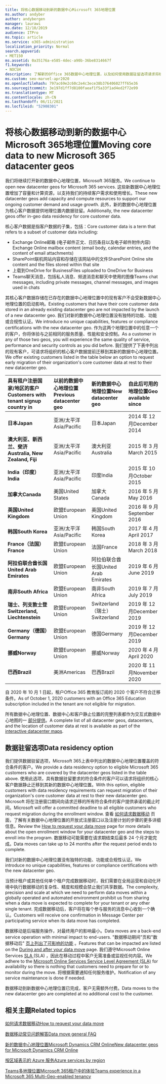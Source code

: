 ```yaml
---
title: 将核心数据移动到新的数据中心Microsoft 365地理位置
ms.author: andyber
author: andybergen
manager: laurawi
ms.date: 12/10/2019
audience: ITPro
ms.topic: article
ms.service: o365-administration
localization_priority: Normal
search.appverid:
- MET150
ms.assetid: 0a35176a-e585-4dec-a90b-36be8314667f
f1.keywords:
- NOCSH
description: 了解新的Office 365数据中心地理位置，以及如何使用数据驻留选项请求将核心数据移动到新地理位置。
ms.custom: seo-marvel-apr2020
ms.openlocfilehash: 797ac69e2c60c2e4c3ece38b376406027ff65e36
ms.sourcegitcommit: 3e197d1ff7d8100faeaf1f5a33f1ad4ed2f72e99
ms.translationtype: MT
ms.contentlocale: zh-CN
ms.lasthandoff: 06/11/2021
ms.locfileid: "52908301"
---
```

# <a name="moving-core-data-to-new-microsoft-365-datacenter-geos"></a><span data-ttu-id="7a33f-103">将核心数据移动到新的数据中心Microsoft 365地理位置</span><span class="sxs-lookup"><span data-stu-id="7a33f-103">Moving core data to new Microsoft 365 datacenter geos</span></span>

<span data-ttu-id="7a33f-104">我们将继续打开新的数据中心地理位置，Microsoft 365服务。</span><span class="sxs-lookup"><span data-stu-id="7a33f-104">We continue to open new datacenter geos for Microsoft 365 services.</span></span> <span data-ttu-id="7a33f-105">这些新数据中心地理位置增加了容量和计算资源，以支持我们的持续客户需求和使用增长。</span><span class="sxs-lookup"><span data-stu-id="7a33f-105">These new datacenter geos add capacity and compute resources to support our ongoing customer demand and usage growth.</span></span> <span data-ttu-id="7a33f-106">此外，新的数据中心地理位置为核心客户数据提供地理位置内数据驻留。</span><span class="sxs-lookup"><span data-stu-id="7a33f-106">Additionally, the new datacenter geos offer in-geo data residency for core customer data.</span></span> 

<span data-ttu-id="7a33f-107">核心客户数据是指客户数据的子集，包括：</span><span class="sxs-lookup"><span data-stu-id="7a33f-107">Core customer data is a term that refers to a subset of customer data including:</span></span> 
- <span data-ttu-id="7a33f-108">Exchange Online邮箱 (电子邮件正文、日历条目以及电子邮件附件内容) </span><span class="sxs-lookup"><span data-stu-id="7a33f-108">Exchange Online mailbox content (email body, calendar entries, and the content of email attachments)</span></span>
- <span data-ttu-id="7a33f-109">SharePoint联机网站内容和存储在该网站中的文件</span><span class="sxs-lookup"><span data-stu-id="7a33f-109">SharePoint Online site content and the files stored within that site</span></span>
- <span data-ttu-id="7a33f-110">上载到OneDrive for Business</span><span class="sxs-lookup"><span data-stu-id="7a33f-110">Files uploaded to OneDrive for Business</span></span>
- <span data-ttu-id="7a33f-111">Teams聊天消息，包括私人消息、频道消息和聊天中使用的图像</span><span class="sxs-lookup"><span data-stu-id="7a33f-111">Teams chat messages, including private messages, channel messages, and images used in chats</span></span>
  
<span data-ttu-id="7a33f-112">其核心客户数据存储在已存在的数据中心地理位置中的现有客户不会受新数据中心地理位置的启动影响。</span><span class="sxs-lookup"><span data-stu-id="7a33f-112">Existing customers that have their core customer data stored in an already existing datacenter geo are not impacted by the launch of a new datacenter geo.</span></span> <span data-ttu-id="7a33f-113">我们对新的数据中心地理位置没有独特的功能、功能或合规性认证。</span><span class="sxs-lookup"><span data-stu-id="7a33f-113">We introduce no unique capabilities, features or compliance certifications with the new datacenter geo.</span></span> <span data-ttu-id="7a33f-114">作为这两个地理位置中的任意一个的客户，你将体验与之前相同的服务质量、性能和安全控制。</span><span class="sxs-lookup"><span data-stu-id="7a33f-114">As a customer in any of those two geos, you will experience the same quality of service, performance and security controls as you did before.</span></span> <span data-ttu-id="7a33f-115">我们提供了下表中列出的现有客户，可请求将组织的核心客户数据提前迁移到其新的数据中心地理位置。</span><span class="sxs-lookup"><span data-stu-id="7a33f-115">We offer existing customers listed in the table below an option to request early migration of their organization's core customer data at rest to their new datacenter geo.</span></span>
  
|<span data-ttu-id="7a33f-116">**具有租户注册国家/地区的客户**</span><span class="sxs-lookup"><span data-stu-id="7a33f-116">**Customers with tenant signup country in**</span></span>|<span data-ttu-id="7a33f-117">**以前的数据中心地理位置**</span><span class="sxs-lookup"><span data-stu-id="7a33f-117">**Previous datacenter geo**</span></span>|<span data-ttu-id="7a33f-118">**新的数据中心地理位置**</span><span class="sxs-lookup"><span data-stu-id="7a33f-118">**New datacenter geo**</span></span>|<span data-ttu-id="7a33f-119">**自此后可用的地理位置**</span><span class="sxs-lookup"><span data-stu-id="7a33f-119">**Geo available since**</span></span>|
|:-----|:-----|:-----|:-----|
|<span data-ttu-id="7a33f-120">**日本**</span><span class="sxs-lookup"><span data-stu-id="7a33f-120">**Japan**</span></span>| <span data-ttu-id="7a33f-121">亚洲/太平洋</span><span class="sxs-lookup"><span data-stu-id="7a33f-121">Asia/Pacific</span></span> | <span data-ttu-id="7a33f-122">日本</span><span class="sxs-lookup"><span data-stu-id="7a33f-122">Japan</span></span> | <span data-ttu-id="7a33f-123">2014 年 12 月</span><span class="sxs-lookup"><span data-stu-id="7a33f-123">December 2014</span></span> |
|<span data-ttu-id="7a33f-124">**澳大利亚、新西兰、斐济**</span><span class="sxs-lookup"><span data-stu-id="7a33f-124">**Australia, New Zealand, Fiji**</span></span>| <span data-ttu-id="7a33f-125">亚洲/太平洋</span><span class="sxs-lookup"><span data-stu-id="7a33f-125">Asia/Pacific</span></span> | <span data-ttu-id="7a33f-126">澳大利亚</span><span class="sxs-lookup"><span data-stu-id="7a33f-126">Australia</span></span> | <span data-ttu-id="7a33f-127">2015 年 3 月</span><span class="sxs-lookup"><span data-stu-id="7a33f-127">March 2015</span></span> |
|<span data-ttu-id="7a33f-128">**India（印度）**</span><span class="sxs-lookup"><span data-stu-id="7a33f-128">**India**</span></span>| <span data-ttu-id="7a33f-129">亚洲/太平洋</span><span class="sxs-lookup"><span data-stu-id="7a33f-129">Asia/Pacific</span></span> | <span data-ttu-id="7a33f-130">印度</span><span class="sxs-lookup"><span data-stu-id="7a33f-130">India</span></span> | <span data-ttu-id="7a33f-131">2015 年 10 月</span><span class="sxs-lookup"><span data-stu-id="7a33f-131">October 2015</span></span> |
|<span data-ttu-id="7a33f-132">**加拿大**</span><span class="sxs-lookup"><span data-stu-id="7a33f-132">**Canada**</span></span>| <span data-ttu-id="7a33f-133">美国</span><span class="sxs-lookup"><span data-stu-id="7a33f-133">United States</span></span> | <span data-ttu-id="7a33f-134">加拿大</span><span class="sxs-lookup"><span data-stu-id="7a33f-134">Canada</span></span> | <span data-ttu-id="7a33f-135">2016 年 5 月</span><span class="sxs-lookup"><span data-stu-id="7a33f-135">May 2016</span></span> |
|<span data-ttu-id="7a33f-136">**英国**</span><span class="sxs-lookup"><span data-stu-id="7a33f-136">**United Kingdom**</span></span>| <span data-ttu-id="7a33f-137">欧盟</span><span class="sxs-lookup"><span data-stu-id="7a33f-137">European Union</span></span> | <span data-ttu-id="7a33f-138">英国</span><span class="sxs-lookup"><span data-stu-id="7a33f-138">United Kingdom</span></span> | <span data-ttu-id="7a33f-139">2016 年 9 月</span><span class="sxs-lookup"><span data-stu-id="7a33f-139">September 2016</span></span> |
|<span data-ttu-id="7a33f-140">**韩国**</span><span class="sxs-lookup"><span data-stu-id="7a33f-140">**South Korea**</span></span>| <span data-ttu-id="7a33f-141">亚洲/太平洋</span><span class="sxs-lookup"><span data-stu-id="7a33f-141">Asia/Pacific</span></span> | <span data-ttu-id="7a33f-142">韩国</span><span class="sxs-lookup"><span data-stu-id="7a33f-142">South Korea</span></span> | <span data-ttu-id="7a33f-143">2017 年 4 月</span><span class="sxs-lookup"><span data-stu-id="7a33f-143">April 2017</span></span> |
|<span data-ttu-id="7a33f-144">**France（法国）**</span><span class="sxs-lookup"><span data-stu-id="7a33f-144">**France**</span></span>| <span data-ttu-id="7a33f-145">欧盟</span><span class="sxs-lookup"><span data-stu-id="7a33f-145">European Union</span></span> | <span data-ttu-id="7a33f-146">法国</span><span class="sxs-lookup"><span data-stu-id="7a33f-146">France</span></span> | <span data-ttu-id="7a33f-147">2018 年 3 月</span><span class="sxs-lookup"><span data-stu-id="7a33f-147">March 2018</span></span> |
|<span data-ttu-id="7a33f-148">**阿拉伯联合酋长国**</span><span class="sxs-lookup"><span data-stu-id="7a33f-148">**United Arab Emirates**</span></span>| <span data-ttu-id="7a33f-149">欧盟</span><span class="sxs-lookup"><span data-stu-id="7a33f-149">European Union</span></span> | <span data-ttu-id="7a33f-150">阿拉伯联合酋长国</span><span class="sxs-lookup"><span data-stu-id="7a33f-150">United Arab Emirates</span></span> | <span data-ttu-id="7a33f-151">2019 年 6 月</span><span class="sxs-lookup"><span data-stu-id="7a33f-151">June 2019</span></span> |
|<span data-ttu-id="7a33f-152">**南非**</span><span class="sxs-lookup"><span data-stu-id="7a33f-152">**South Africa**</span></span>| <span data-ttu-id="7a33f-153">欧盟</span><span class="sxs-lookup"><span data-stu-id="7a33f-153">European Union</span></span> | <span data-ttu-id="7a33f-154">南非</span><span class="sxs-lookup"><span data-stu-id="7a33f-154">South Africa</span></span> | <span data-ttu-id="7a33f-155">2019 年 7 月</span><span class="sxs-lookup"><span data-stu-id="7a33f-155">July 2019</span></span> |
|<span data-ttu-id="7a33f-156">**瑞士、列支敦士登**</span><span class="sxs-lookup"><span data-stu-id="7a33f-156">**Switzerland, Liechtenstein**</span></span>| <span data-ttu-id="7a33f-157">欧盟</span><span class="sxs-lookup"><span data-stu-id="7a33f-157">European Union</span></span> | <span data-ttu-id="7a33f-158">Switzerland（瑞士）</span><span class="sxs-lookup"><span data-stu-id="7a33f-158">Switzerland</span></span> | <span data-ttu-id="7a33f-159">2019 年 12 月</span><span class="sxs-lookup"><span data-stu-id="7a33f-159">December 2019</span></span> |
|<span data-ttu-id="7a33f-160">**Germany（德国）**</span><span class="sxs-lookup"><span data-stu-id="7a33f-160">**Germany**</span></span>| <span data-ttu-id="7a33f-161">欧盟</span><span class="sxs-lookup"><span data-stu-id="7a33f-161">European Union</span></span> | <span data-ttu-id="7a33f-162">德国</span><span class="sxs-lookup"><span data-stu-id="7a33f-162">Germany</span></span> | <span data-ttu-id="7a33f-163">2019 年 12 月</span><span class="sxs-lookup"><span data-stu-id="7a33f-163">December 2019</span></span> |
|<span data-ttu-id="7a33f-164">**挪威**</span><span class="sxs-lookup"><span data-stu-id="7a33f-164">**Norway**</span></span>| <span data-ttu-id="7a33f-165">欧盟</span><span class="sxs-lookup"><span data-stu-id="7a33f-165">European Union</span></span> | <span data-ttu-id="7a33f-166">挪威</span><span class="sxs-lookup"><span data-stu-id="7a33f-166">Norway</span></span> | <span data-ttu-id="7a33f-167">2020 年 4 月</span><span class="sxs-lookup"><span data-stu-id="7a33f-167">April 2020</span></span> |
|<span data-ttu-id="7a33f-168">**巴西**</span><span class="sxs-lookup"><span data-stu-id="7a33f-168">**Brazil**</span></span>| <span data-ttu-id="7a33f-169">美洲</span><span class="sxs-lookup"><span data-stu-id="7a33f-169">Americas</span></span> | <span data-ttu-id="7a33f-170">巴西</span><span class="sxs-lookup"><span data-stu-id="7a33f-170">Brazil</span></span> | <span data-ttu-id="7a33f-171">2020 年 11 月</span><span class="sxs-lookup"><span data-stu-id="7a33f-171">November 2020</span></span> |

<span data-ttu-id="7a33f-172">自 2020 年 10 月 1 日起，租户Office 365 教育版订阅的 2020 个客户不符合迁移条件。</span><span class="sxs-lookup"><span data-stu-id="7a33f-172">As of October 1, 2020 customers with an Office 365 Education subscription included in the tenant are not eligible for migration.</span></span>

<span data-ttu-id="7a33f-173">所有数据中心地理位置、数据中心和客户静止位置的完整列表都作为交互式数据中心地图的一 [部分提供](https://office.com/datamaps)。</span><span class="sxs-lookup"><span data-stu-id="7a33f-173">A complete list of all datacenter geos, datacenters, and the location of customer data at rest is available as part of the [interactive datacenter maps](https://office.com/datamaps).</span></span> 
  
## <a name="data-residency-option"></a><span data-ttu-id="7a33f-174">数据驻留选项</span><span class="sxs-lookup"><span data-stu-id="7a33f-174">Data residency option</span></span>

<span data-ttu-id="7a33f-175">我们提供数据驻留选项，Microsoft 365上表中列出的数据中心地理位置覆盖的符合条件的客户。</span><span class="sxs-lookup"><span data-stu-id="7a33f-175">We provide a data residency option to eligible Microsoft 365 customers who are covered by the datacenter geos listed in the table above.</span></span> <span data-ttu-id="7a33f-176">使用此选项，具有数据驻留要求的符合条件的客户可以请求将组织的核心客户数据静止迁移到其新的数据中心地理位置。</span><span class="sxs-lookup"><span data-stu-id="7a33f-176">With this option, eligible customers with data residency requirements can request migration of their organization's core customer data at rest to their new datacenter geo.</span></span>  <span data-ttu-id="7a33f-177">Microsoft 将在注册窗口期间向请求迁移的所有符合条件的客户提供承诺的截止时间。</span><span class="sxs-lookup"><span data-stu-id="7a33f-177">Microsoft will offer a committed deadline to all eligible customers who request migration during the enrollment window.</span></span>  <span data-ttu-id="7a33f-178">查看 [如何请求数据移动](request-your-data-move.md) 页面，了解有关数据中心地理位置的开放式注册窗口以及注册计划的步骤的更多详细信息。</span><span class="sxs-lookup"><span data-stu-id="7a33f-178">Review the [How to request your data move](request-your-data-move.md) page for more details about the open enrollment window for your datacenter geo and the steps to enroll into the program.</span></span>  <span data-ttu-id="7a33f-179">数据移动可能需要在请求期结束后最多 24 个月才能完成。</span><span class="sxs-lookup"><span data-stu-id="7a33f-179">Data moves can take up to 24 months after the request period ends to complete.</span></span>

<span data-ttu-id="7a33f-180">我们对新的数据中心地理位置没有独特的功能、功能或合规性认证。</span><span class="sxs-lookup"><span data-stu-id="7a33f-180">We introduce no unique capabilities, features or compliance certifications with the new datacenter geo.</span></span>
    
<span data-ttu-id="7a33f-181">当预计租户或其他任何单个租户完成数据移动时，我们需要在全局运营和自动化环境中执行数据移动的复杂性、精度和规模会禁止我们共享数据。</span><span class="sxs-lookup"><span data-stu-id="7a33f-181">The complexity, precision and scale at which we need to perform data moves within a globally operated and automated environment prohibit us from sharing when a data move is expected to complete for your tenant or any other single tenant.</span></span> <span data-ttu-id="7a33f-182">完成数据移动后，客户将在每个参与服务的消息中心收到一个确认。</span><span class="sxs-lookup"><span data-stu-id="7a33f-182">Customers will receive one confirmation in Message Center per participating service when its data move has completed.</span></span> 
    
<span data-ttu-id="7a33f-183">数据移动是后端服务操作，对最终用户的影响最小。</span><span class="sxs-lookup"><span data-stu-id="7a33f-183">Data moves are a back-end service operation with minimal impact to end-users.</span></span> <span data-ttu-id="7a33f-184">"数据移动期间"页和"数据移动后" [页上列出了可影响的功能](during-and-after-your-data-move.md) 。</span><span class="sxs-lookup"><span data-stu-id="7a33f-184">Features that can be impacted are listed on the [During and after your data move](during-and-after-your-data-move.md) page.</span></span> <span data-ttu-id="7a33f-185">我们遵守Microsoft Online Services [SLA ](https://go.microsoft.com/fwlink/p/?LinkId=523897) (SLA) ，因此在移动过程中客户无需准备或监视任何内容。</span><span class="sxs-lookup"><span data-stu-id="7a33f-185">We adhere to the [Microsoft Online Services Service Level Agreement (SLA)](https://go.microsoft.com/fwlink/p/?LinkId=523897) for availability so there is nothing that customers need to prepare for or to monitor during the move.</span></span> <span data-ttu-id="7a33f-186">将根据需要通知任何服务维护。</span><span class="sxs-lookup"><span data-stu-id="7a33f-186">Notification of any service maintenance is done if needed.</span></span> 

<span data-ttu-id="7a33f-187">数据移动到新数据中心地理位置已完成，客户无需额外付费。</span><span class="sxs-lookup"><span data-stu-id="7a33f-187">Data moves to the new datacenter geo are completed at no additional cost to the customer.</span></span>
    
## <a name="related-topics"></a><span data-ttu-id="7a33f-188">相关主题</span><span class="sxs-lookup"><span data-stu-id="7a33f-188">Related topics</span></span> 
 
[<span data-ttu-id="7a33f-189">如何请求数据移动</span><span class="sxs-lookup"><span data-stu-id="7a33f-189">How to request your data move</span></span>](request-your-data-move.md)
    
[<span data-ttu-id="7a33f-190">数据移动常见问题解答</span><span class="sxs-lookup"><span data-stu-id="7a33f-190">Data move general FAQ</span></span>](data-move-faq.yml)
  
[<span data-ttu-id="7a33f-191">新的数据中心地理位置Microsoft Dynamics CRM Online</span><span class="sxs-lookup"><span data-stu-id="7a33f-191">New datacenter geos for Microsoft Dynamics CRM Online</span></span>](/power-platform/admin/new-datacenter-regions)
  
[<span data-ttu-id="7a33f-192">按区域表示的 Azure 服务</span><span class="sxs-lookup"><span data-stu-id="7a33f-192">Azure services by region</span></span>](https://azure.microsoft.com/regions/)

[<span data-ttu-id="7a33f-193">Teams多地理位置Microsoft 365租户中的体验</span><span class="sxs-lookup"><span data-stu-id="7a33f-193">Teams experience in a Microsoft 365 Multi-Geo-enabled tenancy</span></span>](/microsoftteams/teams-experience-o365odb-spo-multi-geo)
